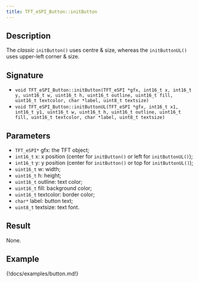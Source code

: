 ```yaml
---
title: TFT_eSPI_Button::initButton
---
```


## Description

The *classic* `initButton()` uses centre & size, whereas the `initButtonUL()` uses upper-left corner & size.

## Signature

* `void TFT_eSPI_Button::initButton(TFT_eSPI *gfx, int16_t x, int16_t y, uint16_t w, uint16_t h, uint16_t outline, uint16_t fill, uint16_t textcolor, char *label, uint8_t textsize)`
* `void TFT_eSPI_Button::initButtonUL(TFT_eSPI *gfx, int16_t x1, int16_t y1, uint16_t w, uint16_t h, uint16_t outline, uint16_t fill, uint16_t textcolor, char *label, uint8_t textsize)`

## Parameters

* `TFT_eSPI*` gfx: the TFT object;
* `int16_t` x: x position (center for `initButton()` or left for `initButtonUL()`);
* `int16_t` y: y position (center for `initButton()` or top for `initButtonUL()`);
* `uint16_t` w: width;
* `uint16_t` h: height;
* `uint16_t` outline: text color;
* `uint16_t` fill: background color;
* `uint16_t` textcolor: border color;
* `char*` label: button text;
* `uint8_t` textsize: text font.

## Result

None.

## Example

{!docs/examples/button.md!}
